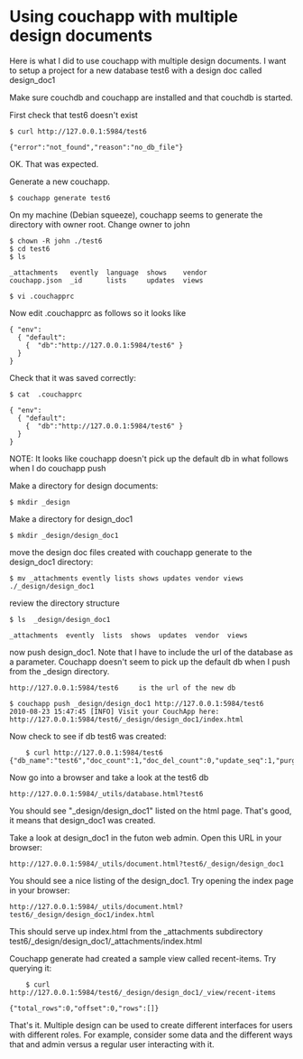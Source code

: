 # Using couchapp with multiple design documents

Here is what I did to use couchapp with multiple design documents. I want to
setup a project for a new database test6 with a design doc called design_doc1

Make sure couchdb and couchapp are installed and that couchdb is started.

First check that test6 doesn't exist

    
    
    $ curl http://127.0.0.1:5984/test6
    
    {"error":"not_found","reason":"no_db_file"}
    

OK. That was expected.

Generate a new couchapp.

    
    
    $ couchapp generate test6
    

On my machine (Debian squeeze), couchapp seems to generate the directory with
owner root. Change owner to john

    
    
    $ chown -R john ./test6
    $ cd test6
    $ ls
    
    _attachments   evently  language  shows    vendor
    couchapp.json  _id      lists     updates  views
    
    $ vi .couchapprc
    

Now edit .couchapprc as follows so it looks like

    
    
    { "env":
      { "default":
        {  "db":"http://127.0.0.1:5984/test6" }
      }
    }
    

Check that it was saved correctly:

    
    
    $ cat  .couchapprc
    
    { "env":
      { "default":
        {  "db":"http://127.0.0.1:5984/test6" }
      }
    }
    

NOTE: It looks like couchapp doesn't pick up the default db in what follows
when I do couchapp push

Make a directory for design documents:

    
    
    $ mkdir _design
    

Make a directory for design_doc1

    
    
    $ mkdir _design/design_doc1
    

move the design doc files created with couchapp generate to the design_doc1
directory:

    
    
    $ mv _attachments evently lists shows updates vendor views ./_design/design_doc1
    

review the directory structure

    
    
    $ ls  _design/design_doc1
    
    _attachments  evently  lists  shows  updates  vendor  views
    

now push design_doc1. Note that I have to include the url of the database as a
parameter. Couchapp doesn't seem to pick up the default db when I push from
the _design directory.

    
    
    http://127.0.0.1:5984/test6     is the url of the new db
    
    $ couchapp push _design/design_doc1 http://127.0.0.1:5984/test6
    2010-08-23 15:47:45 [INFO] Visit your CouchApp here:
    http://127.0.0.1:5984/test6/_design/design_doc1/index.html
    

Now check to see if db test6 was created:

    
    
        $ curl http://127.0.0.1:5984/test6
    {"db_name":"test6","doc_count":1,"doc_del_count":0,"update_seq":1,"purge_seq":0,"compact_running":false,"disk_size":106585,"instance_start_time":"1282603665650439","disk_format_version":5}
    

Now go into a browser and take a look at the test6 db

    
    
    http://127.0.0.1:5984/_utils/database.html?test6
    

You should see "_design/design_doc1" listed on the html page. That's good, it
means that design_doc1 was created.

Take a look at design_doc1 in the futon web admin. Open this URL in your
browser:

    
    
    http://127.0.0.1:5984/_utils/document.html?test6/_design/design_doc1
    

You should see a nice listing of the design_doc1. Try opening the index page
in your browser:

    
    
    http://127.0.0.1:5984/_utils/document.html?test6/_design/design_doc1/index.html
    

This should serve up index.html from the _attachments subdirectory
test6/_design/design_doc1/_attachments/index.html

Couchapp generate had created a sample view called recent-items. Try querying
it:

    
    
        $ curl http://127.0.0.1:5984/test6/_design/design_doc1/_view/recent-items
    
    {"total_rows":0,"offset":0,"rows":[]}
    

That's it. Multiple design can be used to create different interfaces for
users with different roles. For example, consider some data and the different
ways that and admin versus a regular user interacting with it.

